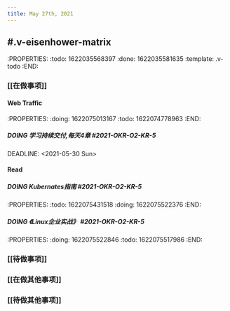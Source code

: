 ```yaml
---
title: May 27th, 2021
---
```


## #.v-eisenhower-matrix
:PROPERTIES:
:todo: 1622035568397
:done: 1622035581635
:template: .v-todo
:END:
### [[在做事项]]
#### Web Traffic
:PROPERTIES:
:doing: 1622075013167
:todo: 1622074778963
:END:
##### DOING 学习持续交付,每天4章 #2021-OKR-O2-KR-5 
DEADLINE: <2021-05-30 Sun>
#### Read
##### DOING Kubernates指南 #2021-OKR-O2-KR-5
:PROPERTIES:
:todo: 1622075431518
:doing: 1622075522376
:END:
##### DOING 《Linux企业实战》 #2021-OKR-O2-KR-5 
:PROPERTIES:
:doing: 1622075522846
:todo: 1622075517986
:END:
####
### [[待做事项]]
####
####
####
### [[在做其他事项]]
####
####
####
### [[待做其他事项]]
####
####
####
